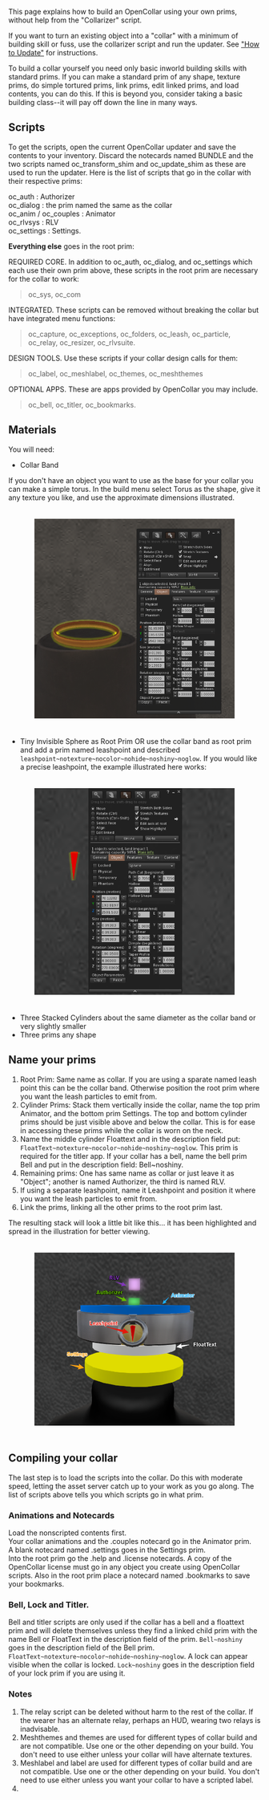 
This page explains how to build an OpenCollar using your own prims, without help from the "Collarizer" script. 

If you want to turn an existing object into a "collar" with a minimum of building skill or fuss, use the collarizer script and run the updater.  See ["How to Update"](https://github.com/OpenCollarTeam/opencollarteam.github.io/blob/master/docs/How-To-Update-Your-OpenCollar.md)  for instructions.

To build a collar yourself you need only basic inworld building skills with standard prims. If you can make a standard prim of any shape, texture prims, do simple tortured prims, link prims, edit linked prims, and load contents, you can do this.  If this is beyond you, consider taking a basic building class--it will pay off down the line in many ways.  

## Scripts

To get the scripts, open the current OpenCollar updater and save the contents to your inventory.  Discard the notecards named BUNDLE and the two scripts named oc_transform_shim and oc_update_shim as these are used to run the updater.  Here is the list of scripts that go in the collar with their respective prims:  

oc_auth :  Authorizer  
oc_dialog : the prim named the same as the collar    
oc_anim / oc_couples : Animator  
oc_rlvsys : RLV  
oc_settings : Settings.

**Everything else** goes in the root prim: 

REQUIRED CORE.  In addition to oc_auth, oc_dialog, and oc_settings which each use their own prim above, these scripts in the root prim are necessary for the collar to work:  
> oc_sys, oc_com  

INTEGRATED. These scripts can be removed without breaking the collar but have integrated menu functions:  
> oc_capture, oc_exceptions, oc_folders, oc_leash, oc_particle, oc_relay, oc_resizer, oc_rlvsuite.  

DESIGN TOOLS. Use these scripts if your collar design calls for them: 
> oc_label, oc_meshlabel, oc_themes, oc_meshthemes  

OPTIONAL APPS.  These are apps provided by OpenCollar you may include. 
> oc_bell, oc_titler, oc_bookmarks. 

## Materials
You will need:
* Collar Band  

If you don't have an object you want to use as the base for your collar you can make a simple torus.  In the build menu select Torus as the shape, give it any texture you like, and use the approximate dimensions illustrated.

<div style="width: 100%; text-align: center;">
<img src="/static/torus.png" width="400" style="margin: 20px auto;" />
</div>

* Tiny Invisible Sphere as Root Prim OR use the collar band as root prim and add a prim named leashpoint and described `leashpoint~notexture~nocolor~nohide~noshiny~noglow`.  If you would like a precise leashpoint, the example illustrated here works:

<div style="width: 100%; text-align: center;">
<img src="/static/leashpoint.png" width="400" style="margin: 20px auto;" />
</div>

* Three Stacked Cylinders about the same diameter as the collar band or very slightly smaller
* Three prims any shape

## Name your prims
1. Root Prim: Same name as collar.  If you are using a sparate named leash point this can be the collar band. Otherwise position the root prim where you want the leash particles to emit from.
2. Cylinder Prims:  Stack them vertically inside the collar, name the top prim Animator, and the bottom prim Settings. The top and bottom cylinder prims should be just visible above and below the collar. This is for ease in accessing these prims while the collar is worn on the neck.
3. Name the middle cylinder Floattext and in the description field put: `FloatText~notexture~nocolor~nohide~noshiny~noglow`.  This prim is required for the titler app.  If your collar has a bell, name the bell prim Bell and put in the description field: Bell~noshiny.  
4. Remaining prims: One has same name as collar or just leave it as "Object"; another is named Authorizer, the third is named RLV.
5. If using a separate leashpoint, name it Leashpoint and position it where you want the leash particles to emit from.
6. Link the prims, linking all the other prims to the root prim last.

The resulting stack will look a little bit like this... it has been highlighted and spread in the illustration for better viewing.

<div style="width: 100%; text-align: center;">
<img src="/static/collar_prims.png" width="400" style="margin: 20px auto;" />
</div>

## Compiling your collar
The last step is to load the scripts into the collar.  Do this with moderate speed, letting the asset server catch up to your work as you go along. The list of scripts above tells you which scripts go in what prim.

### Animations and Notecards

Load the nonscripted contents first.  
Your collar animations and the .couples notecard go in the Animator prim.  
A blank notecard named .settings goes in the Settings prim.  
Into the root prim go the .help and .license notecards.  A copy of the OpenCollar license must go in any object you create using OpenCollar scripts.  Also in the root prim place a notecard named .bookmarks to save your bookmarks.

### Bell, Lock and Titler.
Bell and titler scripts are only used if the collar has a bell and a floattext prim and will delete themselves unless they find a linked child prim with the name Bell or FloatText in the description field of the prim.  `Bell~noshiny` goes in the description field of the Bell prim.  `FloatText~notexture~nocolor~nohide~noshiny~noglow`. A lock can appear visible when the collar is locked. `Lock~noshiny` goes in the description field of your lock prim if you are using it.
 
### Notes
1. The relay script can be deleted without harm to the rest of the collar. If the wearer has an alternate relay, perhaps an HUD, wearing two relays is inadvisable.  
2. Meshthemes and themes are used for different types of collar build and are not compatible.  Use one or the other depending on your build. You don't need to use either unless your collar will have alternate textures.  
3. Meshlabel and label are used for different types of collar build and are not compatible.  Use one or the other depending on your build. You don't need to use either unless you want your collar to have a scripted label.  
4. 

